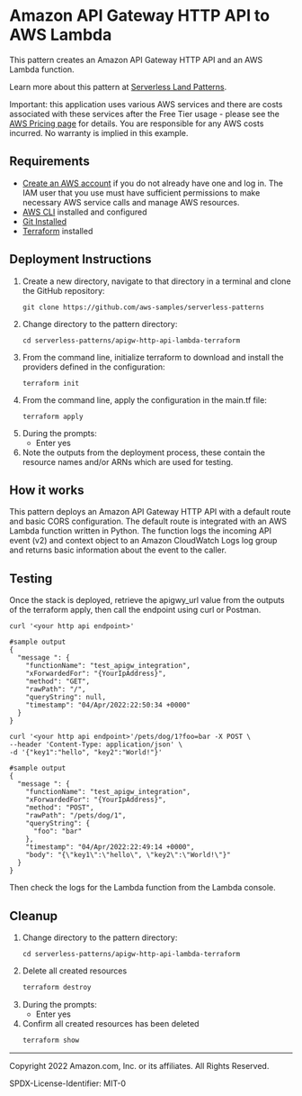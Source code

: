 # Amazon API Gateway HTTP API to AWS Lambda

This pattern creates an Amazon API Gateway HTTP API and an AWS Lambda function.

Learn more about this pattern at [Serverless Land Patterns](https://serverlessland.com/patterns/apigw-lambda-terraform).

Important: this application uses various AWS services and there are costs associated with these services after the Free Tier usage - please see the [AWS Pricing page](https://aws.amazon.com/pricing/) for details. You are responsible for any AWS costs incurred. No warranty is implied in this example.

## Requirements

* [Create an AWS account](https://portal.aws.amazon.com/gp/aws/developer/registration/index.html) if you do not already have one and log in. The IAM user that you use must have sufficient permissions to make necessary AWS service calls and manage AWS resources.
* [AWS CLI](https://docs.aws.amazon.com/cli/latest/userguide/install-cliv2.html) installed and configured
* [Git Installed](https://git-scm.com/book/en/v2/Getting-Started-Installing-Git)
* [Terraform](https://learn.hashicorp.com/tutorials/terraform/install-cli?in=terraform/aws-get-started) installed

## Deployment Instructions

1. Create a new directory, navigate to that directory in a terminal and clone the GitHub repository:
    ``` 
    git clone https://github.com/aws-samples/serverless-patterns
    ```
1. Change directory to the pattern directory:
    ```
    cd serverless-patterns/apigw-http-api-lambda-terraform
    ```
1. From the command line, initialize terraform to download and install the providers defined in the configuration:
    ```
    terraform init
    ```
1. From the command line, apply the configuration in the main.tf file:
    ```
    terraform apply
    ```
1. During the prompts:
    * Enter yes
1. Note the outputs from the deployment process, these contain the resource names and/or ARNs which are used for testing.

## How it works

This pattern deploys an Amazon API Gateway HTTP API with a default route and basic CORS configuration. The default route is integrated with an AWS Lambda function written in Python. The function logs the incoming API event (v2) and context object to an Amazon CloudWatch Logs log group and returns basic information about the event to the caller.

## Testing

Once the stack is deployed, retrieve the apigwy_url value from the outputs of the terraform apply, then call the endpoint using curl or Postman.

```
curl '<your http api endpoint>'

#sample output
{
  "message ": {
    "functionName": "test_apigw_integration",
    "xForwardedFor": "{YourIpAddress}",
    "method": "GET",
    "rawPath": "/",
    "queryString": null,
    "timestamp": "04/Apr/2022:22:50:34 +0000"
  }
}
```

```
curl '<your http api endpoint>'/pets/dog/1?foo=bar -X POST \
--header 'Content-Type: application/json' \
-d '{"key1":"hello", "key2":"World!"}'

#sample output
{
  "message ": {
    "functionName": "test_apigw_integration",
    "xForwardedFor": "{YourIpAddress}",
    "method": "POST",
    "rawPath": "/pets/dog/1",
    "queryString": {
      "foo": "bar"
    },
    "timestamp": "04/Apr/2022:22:49:14 +0000",
    "body": "{\"key1\":\"hello\", \"key2\":\"World!\"}"
  }
}
```

Then check the logs for the Lambda function from the Lambda console.

## Cleanup
 
1. Change directory to the pattern directory:
    ```
    cd serverless-patterns/apigw-http-api-lambda-terraform
    ```
1. Delete all created resources
    ```bash
    terraform destroy
    ```
1. During the prompts:
    * Enter yes
1. Confirm all created resources has been deleted
    ```bash
    terraform show
    ```
----
Copyright 2022 Amazon.com, Inc. or its affiliates. All Rights Reserved.

SPDX-License-Identifier: MIT-0
